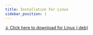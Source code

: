 ```yaml
---
title: Installation For Linux
sidebar_position: 1
---
```


[↓ <u>Click here to download for Linux (.deb) </u>](https://github.com/ayonshafiul/peyara-mouse-server/releases/download/v0.1.3/peyara-server_0.1.3_amd64.deb)
